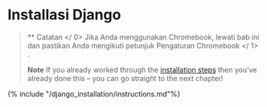 # Installasi Django

> ** Catatan </ 0> Jika Anda menggunakan Chromebook, lewati bab ini dan pastikan Anda mengikuti petunjuk  Pengaturan Chromebook </ 1> .</p> 
> 
> **Note** If you already worked through the [installation steps](../installation/README.md) then you've already done this – you can go straight to the next chapter!</blockquote> 
> 
> {% include "/django_installation/instructions.md"%}